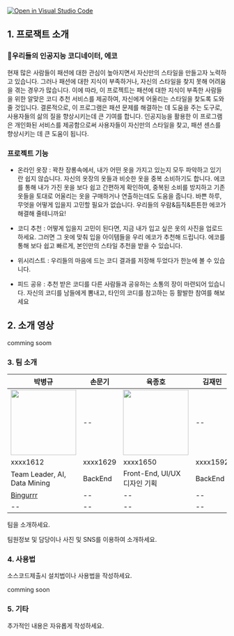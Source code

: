 [![Open in Visual Studio Code](https://classroom.github.com/assets/open-in-vscode-c66648af7eb3fe8bc4f294546bfd86ef473780cde1dea487d3c4ff354943c9ae.svg)](https://classroom.github.com/online_ide?assignment_repo_id=10081352&assignment_repo_type=AssignmentRepo)

## 1. 프로잭트 소개

### 🤖우리들의 인공지능 코디네이터, 에코

현재 많은 사람들이 패션에 대한 관심이 높아지면서 자신만의 스타일을 만들고자 노력하고 있습니다. 그러나 패션에 대한 지식이 부족하거나, 자신의 스타일을 찾지 못해 어려움을 겪는 경우가 많습니다. 이에 따라, 이 프로젝트는 패션에 대한 지식이 부족한 사람들을 위한 알맞은 코디 추천 서비스를 제공하여, 자신에게 어울리는 스타일을 찾도록 도와줄 것입니다. 결론적으로, 이 프로그램은 패션 문제를 해결하는 데 도움을 주는 도구로, 사용자들의 삶의 질을 향상시키는데 큰 기여를 합니다. 인공지능을 활용한 이 프로그램은 개인화된 서비스를 제공함으로써 사용자들이 자신만의 스타일을 찾고, 패션 센스를 향상시키는 데 큰 도움이 됩니다.

### 프로젝트 기능

- 온라인 옷장 : 꽉찬 장롱속에서, 내가 어떤 옷을 가지고 있는지 모두 파악하고 있기란 쉽지 않습니다. 자신의 옷장의 옷들과 비슷한 옷을 중복 소비하기도 합니다.  에코를 통해 내가 가진 옷을 보다 쉽고 간편하게 확인하여, 중복된 소비를 방지하고 기존 옷들을 토대로 어울리는 옷을 구매하거나 연출하는데도 도움을 줍니다. 바쁜 하루, 무엇을 어떻게 입을지 고민할 필요가 없습니다. 우리들의 우람&듬직&튼튼한 에코가 해결해 줄테니까요!

- 코디 추천 : 어떻게 입을지 고민이 된다면, 지금 내가 입고 싶은 옷의 사진을 업로드 하세요. 그러면 그 옷에 맞춰 입을 아이템들을 우리 에코가 추천해 드립니다. 에코를 통해 보다 쉽고 빠르게, 본인만의 스타일 추천을 받을 수 있습니다.

- 위시리스트 : 우리들의 마음에 드는 코디 결과를 저장해 두었다가 한눈에 볼 수 있습니다.

- 피드 공유 : 추천 받은 코디를 다른 사람들과 공유하는 소통의 장이 마련되어 있습니다. 자신의 코디를 남들에게 뽐내고, 타인의 코디를 참고하는 등 활발한 참여를 해보세요

## 2. 소개 영상

comming soom

### 3. 팀 소개

|박병규|손문기|육종호|김재민|
|--|--|--|--|
|<img width="150px" height="150px" src="https://avatars.githubusercontent.com/u/39543006?v=4">|--|<img width="150px" height="150px" src="https://user-images.githubusercontent.com/39684697/228556629-900760fa-ca27-4361-83bd-dde1c50f8208.jpeg">|--|
|xxxx1612|xxxx1629|xxxx1650|xxxx1592|
|Team Leader, AI, Data Mining|BackEnd|Front-End, UI/UX 디자인 기획|BackEnd|
|[Bingurrr](https://github.com/Bingurrr)|--|--|--|
|--|--|--|--|

팀을 소개하세요.

팀원정보 및 담당이나 사진 및 SNS를 이용하여 소개하세요.

### 4. 사용법

소스코드제출시 설치법이나 사용법을 작성하세요.

comming soon

### 5. 기타

추가적인 내용은 자유롭게 작성하세요.


